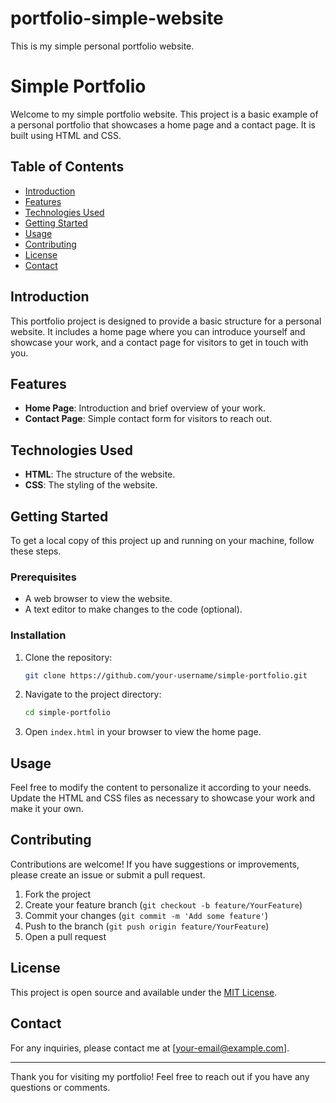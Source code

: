 # portfolio-simple-website
This is my simple personal portfolio website. 


# Simple Portfolio

Welcome to my simple portfolio website. This project is a basic example of a personal portfolio that showcases a home page and a contact page. It is built using HTML and CSS.

## Table of Contents

- [Introduction](#introduction)
- [Features](#features)
- [Technologies Used](#technologies-used)
- [Getting Started](#getting-started)
- [Usage](#usage)
- [Contributing](#contributing)
- [License](#license)
- [Contact](#contact)

## Introduction

This portfolio project is designed to provide a basic structure for a personal website. It includes a home page where you can introduce yourself and showcase your work, and a contact page for visitors to get in touch with you.

## Features

- **Home Page**: Introduction and brief overview of your work.
- **Contact Page**: Simple contact form for visitors to reach out.

## Technologies Used

- **HTML**: The structure of the website.
- **CSS**: The styling of the website.

## Getting Started

To get a local copy of this project up and running on your machine, follow these steps.

### Prerequisites

- A web browser to view the website.
- A text editor to make changes to the code (optional).

### Installation

1. Clone the repository:
    ```bash
    git clone https://github.com/your-username/simple-portfolio.git
    ```

2. Navigate to the project directory:
    ```bash
    cd simple-portfolio
    ```

3. Open `index.html` in your browser to view the home page.

## Usage

Feel free to modify the content to personalize it according to your needs. Update the HTML and CSS files as necessary to showcase your work and make it your own.

## Contributing

Contributions are welcome! If you have suggestions or improvements, please create an issue or submit a pull request.

1. Fork the project
2. Create your feature branch (`git checkout -b feature/YourFeature`)
3. Commit your changes (`git commit -m 'Add some feature'`)
4. Push to the branch (`git push origin feature/YourFeature`)
5. Open a pull request

## License

This project is open source and available under the [MIT License](LICENSE).

## Contact

For any inquiries, please contact me at [your-email@example.com].

---

Thank you for visiting my portfolio! Feel free to reach out if you have any questions or comments.
